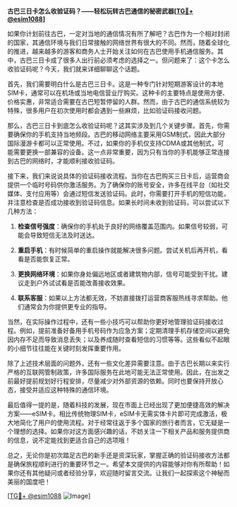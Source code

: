 **古巴三日卡怎么收验证码？——轻松玩转古巴通信的秘密武器[[TG💪+ @esim1088](https://t.me/s/esim1088)]**

如果你计划前往古巴，一定对当地的通信情况有所了解吧？古巴作为一个相对封闭的国家，其通信环境与我们日常接触的网络世界有很大的不同。然而，随着全球化的推进，越来越多的游客和商务人士开始关注如何在古巴使用手机通信服务。其中，古巴三日卡成了很多人出行前必须考虑的选择之一。但问题来了：这个卡怎么收验证码呢？今天，我们就来详细聊聊这个话题。

首先，我们需要明白什么是古巴三日卡。这是一种专门针对短期游客设计的本地SIM卡，通常可以在机场或当地电信营业厅购买。这种卡的主要特点是使用方便、价格实惠，非常适合需要在古巴短暂停留的人群。然而，由于古巴的通信系统较为特殊，很多用户在初次使用时都会遇到一些麻烦，比如验证码接收问题。

那么，古巴三日卡到底怎么收验证码呢？这其实涉及到几个关键步骤。首先，你需要确保你的手机支持当地频段。古巴的移动网络主要采用GSM制式，因此大部分国际漫游卡都可以正常使用。不过，如果你的手机仅支持CDMA或其他制式，可能需要更换一部兼容的设备。这一点非常重要，因为只有当你的手机能够正常连接到古巴的网络时，才能顺利接收验证码。

接下来，我们来说说具体的验证码接收流程。当你在古巴购买三日卡后，运营商会提供一个临时号码供你激活服务。为了确保你的账号安全，许多在线平台（如社交媒体、支付应用等）会通过短信发送验证码。此时，你需要打开手机的短信功能，并注意检查是否成功接收到验证码信息。如果长时间未收到验证码，可以尝试以下几种方法：

1. **检查信号强度**：确保你的手机处于良好的网络覆盖范围内。如果信号较弱，可能会导致短信无法及时送达。
   
2. **重启手机**：有时候简单的重启操作就能解决很多问题。尝试关机后再开机，看看是否能恢复正常。

3. **更换网络环境**：如果你身处偏远地区或者建筑物内部，信号可能受到干扰。建议走到户外试试看是否能改善接收效果。

4. **联系客服**：如果以上方法都无效，不妨直接拨打运营商客服热线寻求帮助。他们通常会为你提供更专业的指导。

当然，在实际操作过程中，还有一些小技巧可以帮助你更好地管理验证码接收过程。例如，提前准备好备用手机号码作为应急方案；定期清理手机存储空间以避免因内存不足而导致消息丢失；以及养成随时查看短信的习惯等等。这些看似不起眼的小细节往往能在关键时刻发挥重要作用。

除了上述技术层面的问题外，还有一些文化差异需要注意。由于古巴长期以来实行严格的互联网管制政策，许多国际服务在此地可能无法正常使用。因此，在出发之前最好提前规划好行程安排，尽量减少对外部资源的依赖。同时也要保持开放心态，接受并适应这种特殊的通信环境。

最后值得一提的是，随着科技的发展，现在市面上已经出现了更加便捷高效的解决方案——eSIM卡。相比传统物理SIM卡，eSIM卡无需实体卡片即可完成激活，极大地简化了用户的使用流程。对于经常往返于多个国家的旅行者而言，它无疑是一个理想的选择。如果你对这方面感兴趣的话，不妨关注一下相关产品和服务提供商的信息，说不定能找到更适合自己的选项哦！

总之，无论你是初次踏足古巴的新手还是资深玩家，掌握正确的验证码接收方法都是确保旅程顺利进行的重要环节之一。希望本文提供的内容能够对你有所帮助！如果你还有其他疑问或者经验分享，欢迎随时留言交流。让我们一起探索这个神秘而美丽的国度吧！

[[TG💪+ @esim1088](https://t.me/s/esim1088) ![Image](https://i.postimg.cc/4NQfJmqS/Snipaste-2025-05-13-00-14-12.png)]
